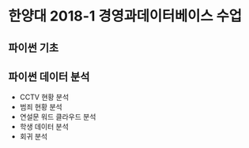 # 한양대 2018-1 경영과데이터베이스 수업
## 파이썬 기초
## 파이썬 데이터 분석
- CCTV 현황 분석
- 범죄 현황 분석
- 연설문 워드 클라우드 분석
- 학생 데이터 분석
- 회귀 분석
